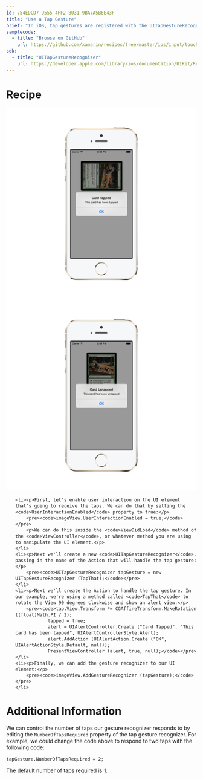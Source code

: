 ```yaml
---
id: 754EDCD7-9555-4FF2-B031-9BA7A5B6E43F
title: "Use a Tap Gesture"
brief: "In iOS, tap gestures are registered with the UITapGestureRecognizer class. This recipe demonstrates how to use this class to recognize single and multiple tap gestures."
samplecode:
  - title: "Browse on GitHub" 
    url: https://github.com/xamarin/recipes/tree/master/ios/input/touch/tap-gesture
sdk:
  - title: "UITapGestureRecognizer" 
    url: https://developer.apple.com/library/ios/documentation/UIKit/Reference/UITapGestureRecognizer_Class/
---
```



<a name="Recipe" class="injected"></a>

# Recipe

![Tap Gesture](Images/tap.png) ![Tap Gesture](Images/tap2.png)

<ol>

	<li><p>First, let's enable user interaction on the UI element that's going to receive the taps. We can do that by setting the <code>UserInteractionEnabled</code> property to true:</p>
		<pre><code>imageView.UserInteractionEnabled = true;</code></pre>
		<p>We can do this inside the <code>ViewDidLoad</code> method of the <code>ViewController</code>, or whatever method you are using to manipulate the UI element.</p>
	</li>
	<li><p>Next we'll create a new <code>UITapGestureRecognizer</code>, passing in the name of the Action that will handle the tap gesture:</p>
		<pre><code>UITapGestureRecognizer tapGesture = new UITapGestureRecognizer (TapThat);</code></pre>
	</li>
	<li><p>Next we'll create the Action to handle the tap gesture. In our example, we're using a method called <code>TapThat</code> to rotate the View 90 degrees clockwise and show an alert view:</p>
		<pre><code>tap.View.Transform *= CGAffineTransform.MakeRotation ((float)Math.PI / 2);
				tapped = true;
				alert = UIAlertController.Create ("Card Tapped", "This card has been tapped", UIAlertControllerStyle.Alert);
				alert.AddAction (UIAlertAction.Create ("OK", UIAlertActionStyle.Default, null));
				PresentViewController (alert, true, null);</code></pre>
	</li>
	<li><p>Finally, we can add the gesture recognizer to our UI element:</p>
		<pre><code>imageView.AddGestureRecognizer (tapGesture);</code></pre>
	</li>
</ol>

# Additional Information


We can control the number of taps our gesture recognizer responds to by editing the <code>NumberOfTapsRequired</code> property of the tap gesture recognizer. For example, we could change the code above to respond to two taps with the following code:

<pre><code>tapGesture.NumberOfTapsRequired = 2;</code></pre>

The default number of taps required is 1.


